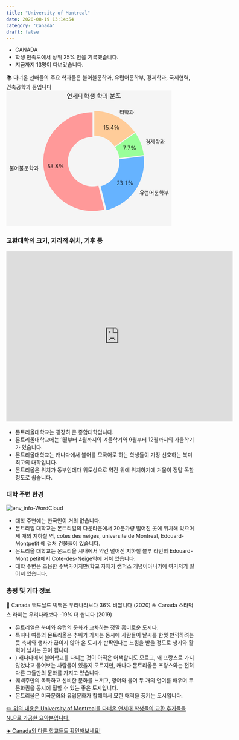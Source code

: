 ```yaml
---
title: "University of Montreal"
date: 2020-08-19 13:14:54
category: 'Canada'
draft: false
---
```



* CANADA
* 학생 만족도에서 상위 25% 안을 기록했습니다.
* 지금까지 13명이 다녀갔습니다. 

📚 다녀온 선배들의 주요 학과들은 불어불문학과, 유럽어문학부, 경제학과, 국제협력, 건축공학과 등입니다
![department-info](../plots/CA000014.png)
### 교환대학의 크기, 지리적 위치, 기후 등
<iframe
width="600"
height="450"
frameborder="0" style="border:0"
src="https://www.google.com/maps/embed/v1/place?key=AIzaSyC9e1AME-pVmWC4hBpFdu5S4dKzyepa3HQ&q=University+of+Montreal&center=45.5056156,-73.6137592&zoom=14" allowfullscreen>
</iframe>

* 몬트리올대학교는 굉장히 큰 종합대학입니다.
* 몬트리올대학교에는 1월부터 4월까지의 겨울학기와 9월부터 12월까지의 가을학기가 있습니다.
* 몬트리올대학교는 캐나다에서 불어를 모국어로 하는 학생들이 가장 선호하는 북미최고의 대학입니다.
* 몬트리올은 위치가 동부인데다 위도상으로 약간 위에 위치하기에 겨울이 정말 독할 정도로 쉽습니다.


### 대학 주변 환경

![env_info-WordCloud](../univ_wordclouds_okt/env_info/CA000014_env_info_okt.png)

* 대학 주변에는 한국인이 거의 없습니다.
* 몬트리얼 대학교는 몬트리얼의 다운타운에서 20분가량 떨어진 곳에 위치해 있으며 세 개의 지하철 역, cotes des neiges, universite de Montreal, Edouard-Montpetit 에 걸쳐 건물들이 있습니다.
* 몬트리올 대학교는 몬트리올 시내에서 약간 떨어진 지하철 블루 라인의 Edouard-Mont petit에서 Cote-des-Neige역에 거쳐 있습니다.
* 대학 주변은 조용한 주택가이지만(학교 자체가 캠퍼스 개념이아니기에 여기저기 떨어져 있습니다.


### 총평 및 기타 정보 
🍔 Canada 맥도날드 빅맥은 우리나라보다 36% 비쌉니다 (2020)
☕️ Canada 스타벅스 라떼는 우리나라보다 -19% 더 쌉니다 (2019)
* 몬트리얼은 북미와 유럽의 문화가 교차하는 정말 흥미로운 도시다.
* 특히나 여름의 몬트리올은 추위가 가시는 동시에 사람들이 날씨를 한껏 만끽하려는 듯 축제와 행사가 끊이지 않아 온 도시가 반짝인다는 느낌을 받을 정도로 생기와 활력이 넘치는 곳이 됩니다.
* ) 캐나다에서 불어학교를 다니는 것이 아직은 어색할지도 모르고, 왜 프랑스로 가지 않았냐고 물어보는 사람들이 있을지 모르지만, 캐나다 몬트리올은 프랑스와는 전혀 다른 그들만의 문화를 가지고 있습니다.
* 퀘백주만의 독특하고 신비한 문화를 느끼고, 영어와 불어 두 개의 언어를 배우며 두 문화권을 동시에 접할 수 있는 좋은 도시입니다.
* 몬트리올은 미국문화와 유럽문화가 합해져서 묘한 매력을 풍기는 도시입니다.


[✏️ 위의 내용은 University of Montreal를 다녀온 연세대 학생들의 교환 후기들을 NLP로 가공한 요약본입니다.](http://oia.yonsei.ac.kr/partner/expReport.asp?ucode=CA000014&bgbn=A)

[✈️ Canada의 다른 학교들도 확인해보세요!](https://yonsei-exchange.netlify.app/?category=Canada)
